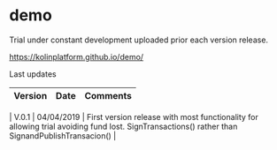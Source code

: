 # demo
Trial under constant development uploaded prior each version release.

https://kolinplatform.github.io/demo/

Last updates

| Version  | Date | Comments
| ------------- | ------------- | ------------- |

| V.0.1  | 04/04/2019  | First version release with most functionality for allowing trial avoiding fund lost. SignTransactions() rather than SignandPublishTransacion()  |

